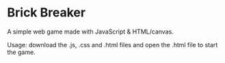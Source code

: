 # Brick Breaker

A simple web game made with JavaScript & HTML/canvas.

Usage: download the   .js,   .css and   .html files and open the .html file to start the game.
